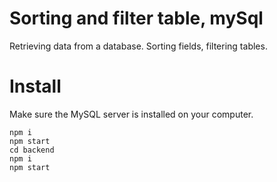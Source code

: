 # Sorting and filter table, mySql

Retrieving data from a database. Sorting fields, filtering tables.

# Install

Make sure the MySQL server is installed on your computer.

```
npm i
npm start
cd backend 
npm i
npm start
```



